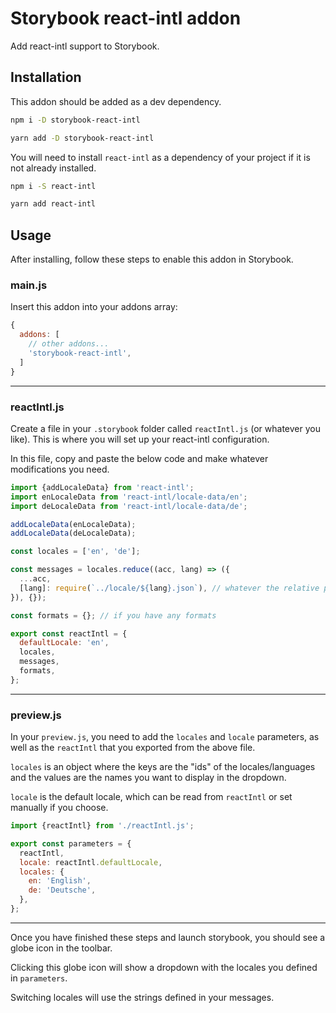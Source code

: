 # Storybook react-intl addon

Add react-intl support to Storybook.

## Installation

This addon should be added as a dev dependency.

```bash
npm i -D storybook-react-intl
```

```bash
yarn add -D storybook-react-intl
```

You will need to install `react-intl` as a dependency of your project if it is not already installed.
```bash
npm i -S react-intl
```

```bash
yarn add react-intl
```

## Usage

After installing, follow these steps to enable this addon in Storybook.

### main.js
Insert this addon into your addons array:
```javascript
{
  addons: [
    // other addons...
    'storybook-react-intl',
  ]
}
```
---

### reactIntl.js
Create a file in your `.storybook` folder called `reactIntl.js` (or whatever you like). This is where you will set up your react-intl configuration.

In this file, copy and paste the below code and make whatever modifications you need.
```javascript
import {addLocaleData} from 'react-intl';
import enLocaleData from 'react-intl/locale-data/en';
import deLocaleData from 'react-intl/locale-data/de';

addLocaleData(enLocaleData);
addLocaleData(deLocaleData);

const locales = ['en', 'de'];

const messages = locales.reduce((acc, lang) => ({
  ...acc,
  [lang]: require(`../locale/${lang}.json`), // whatever the relative path to your messages json is
}), {});

const formats = {}; // if you have any formats

export const reactIntl = {
  defaultLocale: 'en',
  locales,
  messages,
  formats,
};
```
---

### preview.js
In your `preview.js`, you need to add the `locales` and `locale` parameters, as well as the `reactIntl` that you exported from the above file.

`locales` is an object where the keys are the "ids" of the locales/languages and the values are the names you want to display in the dropdown.

`locale` is the default locale, which can be read from `reactIntl` or set manually if you choose.

```javascript
import {reactIntl} from './reactIntl.js';

export const parameters = {
  reactIntl,
  locale: reactIntl.defaultLocale,
  locales: {
    en: 'English',
    de: 'Deutsche',  
  },
};
```
---
Once you have finished these steps and launch storybook, you should see a globe icon in the toolbar.

Clicking this globe icon will show a dropdown with the locales you defined in `parameters`.

Switching locales will use the strings defined in your messages.
